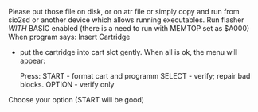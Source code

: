 Please put those file on disk, or on atr file or simply copy and run from sio2sd or another device which allows running executables.
Run flasher _WITH_ BASIC enabled (there is a need to run with MEMTOP set as $A000)
When program says:
	Insert Cartridge
 - put the cartridge into cart slot gently.
When all is ok, the menu will appear:

	Press:
	START  - format cart and programm
	SELECT - verify; repair bad blocks.
	OPTION - verify only

Choose your option (START will be good)
